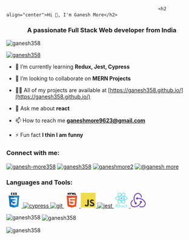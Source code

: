                                               
<!--
**ganesh358/ganesh358** is a ✨ _special_ ✨ repository because its `README.md` (this file) appears on your GitHub profile.

Here are some ideas to get you started:

- 🔭 I’m currently working on ...
- 🌱 I’m currently learning ...
- 👯 I’m looking to collaborate on ...
- 🤔 I’m looking for help with ...
- 💬 Ask me about ...
- 📫 How to reach me: ...
- 😄 Pronouns: ...
- ⚡ Fun fact: ...
-->
                                                            <h2 align="center">Hi 👋, I'm Ganesh More</h2>
<h3 align="center">A passionate Full Stack Web developer from India</h3>

<p align="left"> <img src="https://komarev.com/ghpvc/?username=ganesh358&label=Profile%20views&color=0e75b6&style=flat" alt="ganesh358" /> </p>

<p align="left"> <a href="https://github.com/ryo-ma/github-profile-trophy"><img src="https://github-profile-trophy.vercel.app/?username=ganesh358" alt="ganesh358" /></a> </p>

- 🌱 I’m currently learning **Redux, Jest, Cypress**

- 👯 I’m looking to collaborate on **MERN Projects**

- 👨‍💻 All of my projects are available at [https://ganesh358.github.io/](https://ganesh358.github.io/)

- 💬 Ask me about **react**

- 📫 How to reach me **ganeshmore9623@gmail.com**

- ⚡ Fun fact **I thin I am funny**

<h3 align="left">Connect with me:</h3>
<p align="left">
<a href="https://linkedin.com/in/ganesh-more358" target="blank"><img align="center" src="https://raw.githubusercontent.com/rahuldkjain/github-profile-readme-generator/master/src/images/icons/Social/linked-in-alt.svg" alt="ganesh-more358" height="30" width="40" /></a>
<a href="https://codesandbox.com/ganesh358" target="blank"><img align="center" src="https://raw.githubusercontent.com/rahuldkjain/github-profile-readme-generator/master/src/images/icons/Social/codesandbox.svg" alt="ganesh358" height="30" width="40" /></a>
<a href="https://instagram.com/ganeshmore2" target="blank"><img align="center" src="https://raw.githubusercontent.com/rahuldkjain/github-profile-readme-generator/master/src/images/icons/Social/instagram.svg" alt="ganeshmore2" height="30" width="40" /></a>
<a href="https://medium.com/@ganesh more" target="blank"><img align="center" src="https://raw.githubusercontent.com/rahuldkjain/github-profile-readme-generator/master/src/images/icons/Social/medium.svg" alt="@ganesh more" height="30" width="40" /></a>
</p>

<h3 align="left">Languages and Tools:</h3>
<p align="left"> <a href="https://www.w3schools.com/css/" target="_blank" rel="noreferrer"> <img src="https://raw.githubusercontent.com/devicons/devicon/master/icons/css3/css3-original-wordmark.svg" alt="css3" width="40" height="40"/> </a> <a href="https://www.cypress.io" target="_blank" rel="noreferrer"> <img src="https://raw.githubusercontent.com/simple-icons/simple-icons/6e46ec1fc23b60c8fd0d2f2ff46db82e16dbd75f/icons/cypress.svg" alt="cypress" width="40" height="40"/> </a> <a href="https://git-scm.com/" target="_blank" rel="noreferrer"> <img src="https://www.vectorlogo.zone/logos/git-scm/git-scm-icon.svg" alt="git" width="40" height="40"/> </a> <a href="https://www.w3.org/html/" target="_blank" rel="noreferrer"> <img src="https://raw.githubusercontent.com/devicons/devicon/master/icons/html5/html5-original-wordmark.svg" alt="html5" width="40" height="40"/> </a> <a href="https://developer.mozilla.org/en-US/docs/Web/JavaScript" target="_blank" rel="noreferrer"> <img src="https://raw.githubusercontent.com/devicons/devicon/master/icons/javascript/javascript-original.svg" alt="javascript" width="40" height="40"/> </a> <a href="https://jestjs.io" target="_blank" rel="noreferrer"> <img src="https://www.vectorlogo.zone/logos/jestjsio/jestjsio-icon.svg" alt="jest" width="40" height="40"/> </a> <a href="https://reactjs.org/" target="_blank" rel="noreferrer"> <img src="https://raw.githubusercontent.com/devicons/devicon/master/icons/react/react-original-wordmark.svg" alt="react" width="40" height="40"/> </a> <a href="https://redux.js.org" target="_blank" rel="noreferrer"> <img src="https://raw.githubusercontent.com/devicons/devicon/master/icons/redux/redux-original.svg" alt="redux" width="40" height="40"/> </a> </p>

<p><img align="left" src="https://github-readme-stats.vercel.app/api/top-langs?username=ganesh358&show_icons=true&locale=en&layout=compact" alt="ganesh358" /></p>

<p>&nbsp;<img align="center" src="https://github-readme-stats.vercel.app/api?username=ganesh358&show_icons=true&locale=en" alt="ganesh358" /></p>

<p><img align="center" src="https://github-readme-streak-stats.herokuapp.com/?user=ganesh358&" alt="ganesh358" /></p>

                                                                    
                                                                    
                                                                    
           
